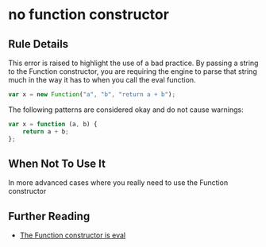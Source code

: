 # no function constructor

## Rule Details

This error is raised to highlight the use of a bad practice. By passing a string to the Function constructor, you are requiring the engine to parse that string much in the way it has to when you call the eval function.

```js
var x = new Function("a", "b", "return a + b");
```

The following patterns are considered okay and do not cause warnings:

```js
var x = function (a, b) {
    return a + b;
};
```

## When Not To Use It

In more advanced cases where you really need to use the Function constructor

## Further Reading

* [The Function constructor is eval](http://jslinterrors.com/the-function-constructor-is-eval/)
